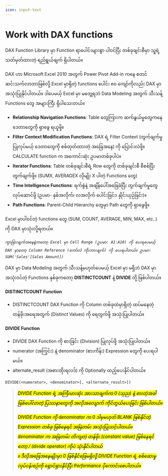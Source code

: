 ```yaml
---
icon: input-text
---
```


# Work with DAX functions

DAX Function Library မှာ Function ရာပေါင်းများစွာ ပါဝင်ပြီး တစ်ခုချင်းစီမှာ သူ့ရဲ့ သတ်မှတ်ထားတဲ့ ရည်ရွယ်ချက် ရှိပါတယ်။

DAX ဟာ Microsoft Excel 2010 အတွက် Power Pivot Add-in ကနေ စတင်ဆင်းသက်လာတာဖြစ်လို့ Excel မှာရှိတဲ့ functions ပေါင်း ၈၀ ကျော်ကိုလည်း DAX မှာအသုံးပြုနိုင်ပါတယ်။ ဒါပေမယ့် Excel မှာ မတွေ့ရဘဲ Data Modeling အတွက် သီးသန့် Functions တွေ အများကြီး ရှိပါသေးတယ်။

* **Relationship Navigation Functions**: Table တွေကြားက ဆက်နွယ်မှုတွေကနေ ဒေတာတွေကို ရှာဖွေ ရယူဖို့။
* **Filter Context Modification Functions**: DAX ရဲ့ Filter Context (တွက်ချက်မှုပြုလုပ်မယ့် ဒေတာတွေကို စစ်ထုတ်ထားတဲ့ အခြေအနေ) ကို ပြောင်းလဲဖို့။ CALCULATE function က အကောင်းဆုံး ဥပမာတစ်ခုပါပဲ။
* **Iterator Functions**: Table တစ်ခုချင်းစီရဲ့ Row တွေကို တစ်ခုချင်းစီ စီစစ်ပြီး တွက်ချက်ဖို့။ (SUMX, AVERAGEX လိုမျိုး X ပါတဲ့ Functions တွေ)
* **Time Intelligence Functions**: ရက်စွဲနဲ့ အချိန်ပေါ်အခြေခံပြီး တွက်ချက်မှုတွေ လုပ်ဆောင်ဖို့ (ဥပမာ- နှစ်အလိုက်၊ လအလိုက် ပေါင်းခြင်း၊ နှိုင်းယှဉ်ခြင်း)။
* **Path Functions**: Parent-Child Hierarchy တွေမှာ Path တွေကို ရှာဖွေဖို့။

Excel မှာပါဝင်တဲ့ functions တွေ (SUM, COUNT, AVERAGE, MIN, MAX, etc..) ကို DAX မှာသုံးလို့ရတယ်။

_`ကွာခြားချက်အနေနဲ့ကတော့ Excel မှာ Cell Range (ဥပမာ: A1:A10) ကို ပေးရပေမယ့် DAX မှာတော့ Column Reference (ကော်လံ ကိုးကားချက်) ကို ပေးရပါတယ်။ ဥပမာ: SUM('Sales'[Sales Amount])`_

&#x20;DAX မှာ Data Modeling အတွက် သီးသန့်မဟုတ်ပေမယ့် Excel မှာ မရှိဘဲ DAX မှာ အသုံးဝင်တဲ့ Functions နှစ်ခုကတော့ **DISTINCTCOUNT** နဲ့ **DIVIDE** တို့ ဖြစ်ပါတယ်။

#### DISTINCTCOUNT Function

* DISTINCTCOUNT DAX Function ကို Column တစ်ခုထဲမှာရှိတဲ့ ထပ်မနေတဲ့ တန်ဖိုးအရေအတွက် (Distinct Values) ကို ရေတွက်ဖို့ အသုံးပြုပါတယ်။

#### DIVIDE Function

* DIVIDE DAX Function ကို စားခြင်း (Division) ပြုလုပ်ဖို့ အသုံးပြုပါတယ်။
* numerator (အကြွင်း) နဲ့ denominator (စားကိန်း) Expression တွေကို ပေးရပါမယ်။
* alternate\_result (အစားထိုးရလဒ်) ကို Optionally ထည့်ပေးနိုင်ပါတယ်။

```dax
DIVIDE(<numerator>, <denominator>[, <alternate_result>])
```

> _<mark style="background-color:yellow;">DIVIDE Function ရဲ့ အကြီးမားဆုံး အားသာချက်က 0 (သုည) နဲ့ စားတဲ့အခါ ဖြစ်ပေါ်လာတဲ့ ပြဿနာတွေကို အလိုအလျောက် ကိုင်တွယ်ပေးခြင်း ဖြစ်ပါတယ်။</mark>_
>
> _<mark style="background-color:yellow;">DIVIDE Function ကို denominator က 0 ဒါမှမဟုတ် BLANK ဖြစ်နိုင်တဲ့ Expression တစ်ခု ဖြစ်နေရင် အမြဲတမ်း အသုံးပြုသင့်ပါတယ်။</mark>_
> \
> _<mark style="background-color:yellow;">denominator က အမြဲတမ်း တိကျတဲ့ တန်ဖိုး (constant value) ဖြစ်နေရင်တော့ / (divide operator) ကိုပဲ သုံးနိုင်ပါတယ်</mark>_
> \
> _<mark style="background-color:yellow;">။ ဒီလိုအခြေအနေမျိုးမှာ 0 ဖြစ်နိုင်ခြေမရှိလို့ DIVIDE Function ရဲ့ စစ်ဆေးမှု လုပ်ငန်းစဉ်ကို ရှောင်ရှားနိုင်ပြီး Performance ပိုကောင်းစေပါတယ်။</mark>_

